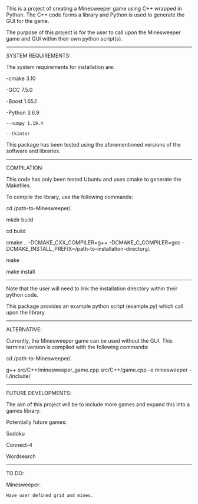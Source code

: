 This is a project of creating a Minesweeper game using C++ wrapped in Python. The C++ code forms a library and Python is used to generate the GUI for the game. 

The purpose of this project is for the user to call upon the Minesweeper game and GUI within their own python script(s).

--------------------------------------------------------------------------------
SYSTEM REQUIREMENTS:

The system requirements for installation are:

  -cmake 3.10

  -GCC 7.5.0

  -Boost 1.65.1

  -Python 3.6.9

    --numpy 1.19.4

    --tkinter
 
This package has been tested using the aforementioned versions of the software and libraries.

--------------------------------------------------------------------------------
COMPILATION:

This code has only been tested Ubuntu and uses cmake to generate the Makefiles.

To compile the library, use the following commands:
  
  cd /path-to-Minesweeper/.

  mkdir build

  cd build

  cmake .. -DCMAKE_CXX_COMPILER=g++ -DCMAKE_C_COMPILER=gcc -DCMAKE_INSTALL_PREFIX=/path-to-installation-directory/. 

  make

  make install

------------

Note that the user will need to link the installation directory within their python code.

This package provides an example python script (example.py) which call upon the library. 

------------

ALTERNATIVE:

Currently, the Minesweeper game can be used without the GUI.
This terminal version is compiled with the following commands: 
  
  cd /path-to-Minesweeper/.

  g++ src/C++/minesweeper_game.cpp src/C++/game.cpp -o minesweeper -I./include/ 

--------------------------------------------------------------------------------
FUTURE DEVELOPMENTS:

The aim of this project will be to include more games and expand this into a games library.

Potentially future games:

  Sudoku

  Connect-4

  Wordsearch

--------------------------------------------------------------------------------
TO DO:

  Minesweeper:

    Have user defined grid and mines.
